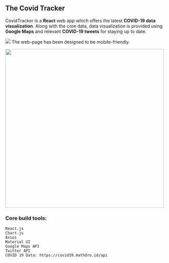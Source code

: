 ## The Covid Tracker

CovidTracker is a <strong>React</strong> web app which offers the latest <strong>COVID-19 data visualization</strong>. Along with the core data, data visualization is provided using <strong>Google Maps</strong> and relevant <strong>COVID-19 tweets</strong> for staying up to date. 

![](https://i.imgur.com/GVYxUDt.gif)
The web-page has been designed to be mobile-friendly.

<img src="https://i.imgur.com/ZT9zl2r.png" height='500px'/>

### Core build tools:

```
React.js
Chart.js
Axios
Material UI
Google Maps API
Twitter API
COVID 19 Data: https://covid19.mathdro.id/api
```
